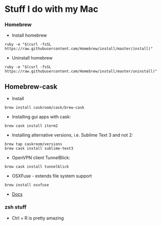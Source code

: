 # Stuff I do with my Mac
### Homebrew
* Install homebrew
```
ruby -e "$(curl -fsSL https://raw.githubusercontent.com/Homebrew/install/master/install)"
```
* Uninstall homebrew
```
ruby -e "$(curl -fsSL https://raw.githubusercontent.com/Homebrew/install/master/uninstall)"
```

## Homebrew-cask
* Install
```
brew install caskroom/cask/brew-cask
```
* Installing gui apps with cask:
```
brew cask install iterm2
```
* Installing alternative versions, i.e. Sublime Text 3 and not 2:
```
brew tap caskroom/versions
brew cask install sublime-text3
```

* OpenVPN client TunnelBlick:
```
brew cask install tunnelblick
```

* OSXFuse - extends file system support
```
brew install osxfuse
```


* [Docs](https://github.com/caskroom/homebrew-cask/blob/master/USAGE.md)

### zsh stuff
* Ctrl + R is pretty amazing



